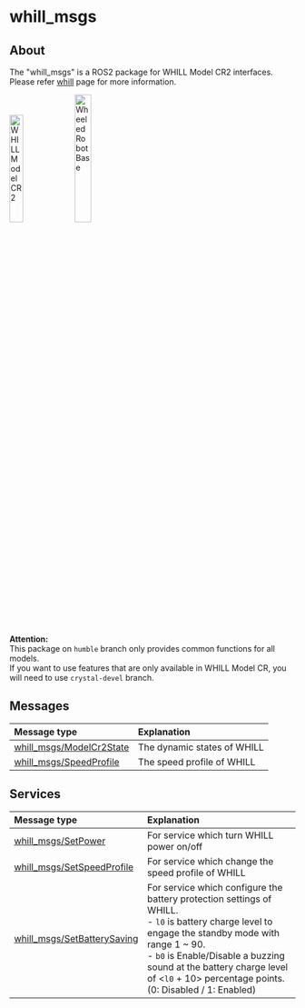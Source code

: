 # whill_msgs

## About

The "whill_msgs" is a ROS2 package for WHILL Model CR2 interfaces. <br>
Please refer [whill](https://github.com/WHILL/ros2_whill) page for more information.

<img width=22% title="WHILL Model CR2" src="https://github.com/WHILL/Model_CR_Technical_Support/assets/129816934/387a8aac-3808-4727-895d-9857059ee342">
<img width=24% title="Wheeled Robot Base" src="https://github.com/WHILL/Model_CR_Technical_Support/assets/129816934/6a63ed45-9e0c-40ca-b71c-8dff614af141">

**Attention:** <br>
This package on `humble` branch only provides common functions for all models. <br>
If you want to use features that are only available in WHILL Model CR, you will need to use `crystal-devel` branch.


## Messages

| Message type | Explanation |
|:---|:---|
| [whill_msgs/ModelCr2State](./whill_msgs/msg/ModelCr2State.msg) | The dynamic states of WHILL |
| [whill_msgs/SpeedProfile](./whill_msgs/msg/SpeedProfile.msg) | The speed profile of WHILL |


## Services

| Message type | Explanation |
|:---|:---|
| [whill_msgs/SetPower](./whill_msgs/srv/SetPower.srv) | For service which turn WHILL power on/off |
| [whill_msgs/SetSpeedProfile](./whill_msgs/srv/SetSpeedProfile.srv) | For service which change the speed profile of WHILL |
| [whill_msgs/SetBatterySaving](./whill_msgs/srv/SetBatterySaving.srv) | For service which configure the battery protection settings of WHILL. <br> - `l0` is battery charge level to engage the standby mode with range 1 ~ 90. <br> - `b0` is Enable/Disable a buzzing sound at the battery charge level of <`l0` + 10> percentage points. (0: Disabled / 1: Enabled) |
